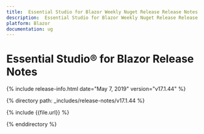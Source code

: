 ```yaml
---
title:  Essential Studio for Blazor Weekly Nuget Release Release Notes  
description:  Essential Studio for Blazor Weekly Nuget Release Release Notes  
platform: Blazor
documentation: ug
---
```


# Essential Studio&reg; for Blazor  Release Notes  

{% include release-info.html date="May 7, 2019"  version="v17.1.44" %} 

{% directory path: _includes/release-notes/v17.1.44 %}

{% include {{file.url}} %}

{% enddirectory %}

